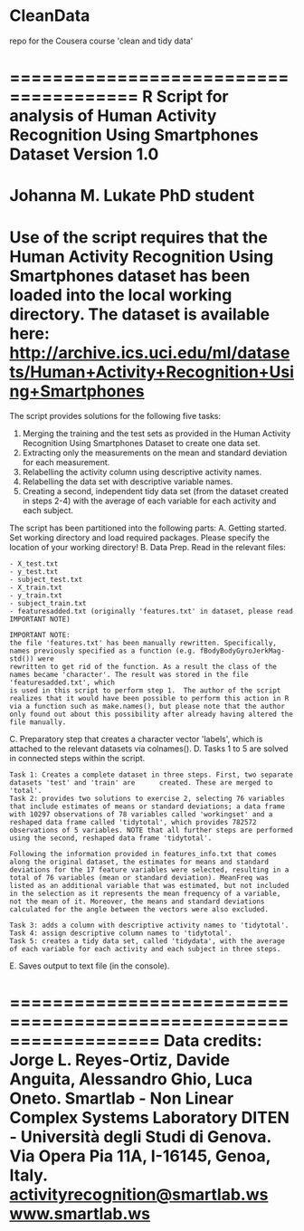 CleanData
=========

repo for the Cousera course 'clean and tidy data'

======================================
R Script for analysis of 
Human Activity Recognition Using Smartphones Dataset
Version 1.0
======================================
Johanna M. Lukate
PhD student
======================================
Use of the script requires that the Human Activity Recognition Using Smartphones dataset has been loaded into the local working directory. 
The dataset is available here:
http://archive.ics.uci.edu/ml/datasets/Human+Activity+Recognition+Using+Smartphones
======================================
The script provides solutions for the following five tasks:

   1. Merging the training and the test sets as provided in the Human Activity Recognition Using Smartphones Dataset to create one data set.
   2. Extracting only the measurements on the mean and standard deviation for each measurement. 
   3. Relabelling the activity column using descriptive activity names. 
   4. Relabelling the data set with descriptive variable names. 
   5. Creating a second, independent tidy data set (from the dataset created in steps 2-4) with the average of each variable for each activity and each subject.
 
The script has been partitioned into the following parts:
A. Getting started. Set working directory and load required packages. Please specify the location of your working directory!
B. Data Prep. Read in the relevant files:

	- X_test.txt
	- y_test.txt
	- subject_test.txt
	- X_train.txt
	- y_train.txt
	- subject_train.txt
	- featuresadded.txt (originally 'features.txt' in dataset, please read IMPORTANT NOTE)

	IMPORTANT NOTE:
	the file 'features.txt' has been manually rewritten. Specifically, names previously specified as a function (e.g. fBodyBodyGyroJerkMag-std()) were 
	rewritten to get rid of the function. As a result the class of the names became 'character'. The result was stored in the file 'featuresadded.txt', which
	is used in this script to perform step 1.  The author of the script realizes that it would have been possible to perform this action in R via a function such as make.names(), but please note that the author only found out about this possibility after already having altered the file manually. 

C. Preparatory step that creates a character vector 'labels', which is attached to the relevant datasets via colnames().
D. Tasks 1 to 5 are solved in connected steps within the script.
	
	Task 1: Creates a complete dataset in three steps. First, two separate datasets 'test' and 'train' are 		created. These are merged to 'total'.
	Task 2: provides two solutions to exercise 2, selecting 76 variables that include estimates of means or standard deviations; a data frame with 10297 observations of 78 variables called 'workingset' and a reshaped data frame called 'tidytotal', which provides 782572 observations of 5 variables. NOTE that all further steps are performed using the second, reshaped data frame 'tidytotal'.
	
	Following the information provided in features_info.txt that comes along the original dataset, the estimates for means and standard deviations for the 17 feature variables were selected, resulting in a total of 76 variables (mean or standard deviation). MeanFreq was listed as an additional variable that was estimated, but not included in the selection as it represents the mean frequency of a variable, not the mean of it. Moreover, the means and standard deviations calculated for the angle between the vectors were also excluded. 
	
	Task 3: adds a column with descriptive activity names to 'tidytotal'.
	Task 4: assign descriptive column names to 'tidytotal'.
	Task 5: creates a tidy data set, called 'tidydata', with the average of each variable for each activity and each subject in three steps. 
E. Saves output to text file (in the console).

==================================================================
Data credits:
Jorge L. Reyes-Ortiz, Davide Anguita, Alessandro Ghio, Luca Oneto.
Smartlab - Non Linear Complex Systems Laboratory
DITEN - Università degli Studi di Genova.
Via Opera Pia 11A, I-16145, Genoa, Italy.
activityrecognition@smartlab.ws
www.smartlab.ws
================================================================== 
